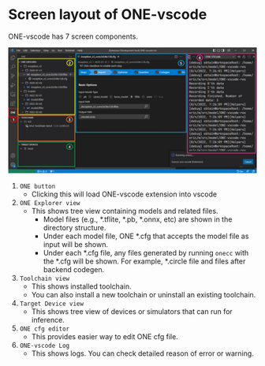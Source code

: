 # Screen layout of ONE-vscode

ONE-vscode has 7 screen components.

<img src="./Layout.jpg" width=1000/>


1. `ONE button`
    - Clicking this will load ONE-vscode extension into vscode
2. `ONE Explorer view`
    - This shows tree view containing models and related files.
        - Model files (e.g., *.tflite, *.pb, *.onnx, etc) are shown in the directory structure.
        - Under each model file, ONE *.cfg that accepts the model file as input will be shown.
        - Under each *.cfg file, any files generated by running `onecc` with the *.cfg will be shown. For example, *.circle file and files after backend codegen.
3. `Toolchain view`
    - This shows installed toolchain.
    - You can also install a new toolchain or uninstall an existing toolchain.
4. `Target Device view`
    - This shows tree view of devices or simulators that can run for inference.
5. `ONE cfg editor`
    - This provides easier way to edit ONE cfg file.
6. `ONE-vscode Log`
    - This shows logs. You can check detailed reason of error or warning.
